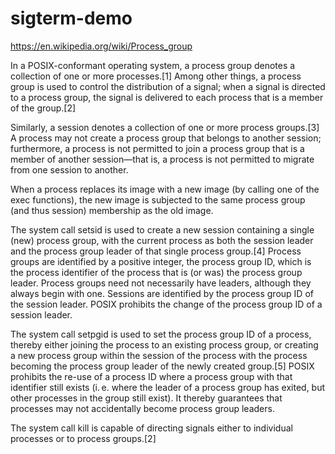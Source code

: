 # sigterm-demo

https://en.wikipedia.org/wiki/Process_group

In a POSIX-conformant operating system, a process group denotes a collection of one or more processes.[1] Among other things, a process group is used to control the distribution of a signal; when a signal is directed to a process group, the signal is delivered to each process that is a member of the group.[2]

Similarly, a session denotes a collection of one or more process groups.[3] A process may not create a process group that belongs to another session; furthermore, a process is not permitted to join a process group that is a member of another session—that is, a process is not permitted to migrate from one session to another.

When a process replaces its image with a new image (by calling one of the exec functions), the new image is subjected to the same process group (and thus session) membership as the old image.

The system call setsid is used to create a new session containing a single (new) process group, with the current process as both the session leader and the process group leader of that single process group.[4] Process groups are identified by a positive integer, the process group ID, which is the process identifier of the process that is (or was) the process group leader. Process groups need not necessarily have leaders, although they always begin with one. Sessions are identified by the process group ID of the session leader. POSIX prohibits the change of the process group ID of a session leader.

The system call setpgid is used to set the process group ID of a process, thereby either joining the process to an existing process group, or creating a new process group within the session of the process with the process becoming the process group leader of the newly created group.[5] POSIX prohibits the re-use of a process ID where a process group with that identifier still exists (i. e. where the leader of a process group has exited, but other processes in the group still exist). It thereby guarantees that processes may not accidentally become process group leaders.

The system call kill is capable of directing signals either to individual processes or to process groups.[2]
